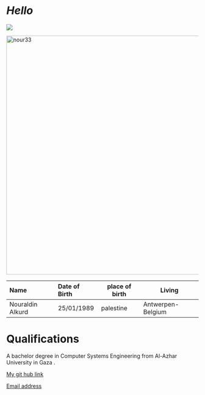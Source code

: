 #  *Hello*
![](Images/nour.jpg.jpg)


<img width="627" alt="nour33" src="https://user-images.githubusercontent.com/57639246/82128063-4f64bc80-97b8-11ea-937d-916869613ecb.png">


|Name|Date of Birth|place of birth|Living|
|:----|:----|----|----|
|Nouraldin Alkurd|25/01/1989|palestine|Antwerpen-Belgium|

# Qualifications
A bachelor degree in Computer Systems Engineering from
Al-Azhar University in Gaza .


[ My git hub link](https://github.com/nouralkurd)

[Email address](Nouralidn.alkurd@hotmail.com)
